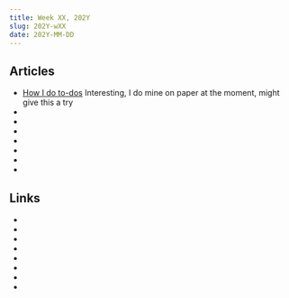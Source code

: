 ```yaml
---
title: Week XX, 202Y
slug: 202Y-wXX
date: 202Y-MM-DD
---
```


## Articles

- [How I do to-dos](https://mijndertstuij.nl/posts/how-i-do-todos/)
  Interesting, I do mine on paper at the moment, might give this a try
- []()
- []()
- []()
- []()
- []()
- []()
- []()

## Links

- []()
- []()
- []()
- []()
- []()
- []()
- []()
- []()
